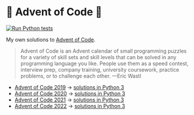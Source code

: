 # 🎄 Advent of Code 🎄

[![Run Python tests](https://github.com/loociano/advent-of-code/actions/workflows/run-python-tests.yml/badge.svg)](https://github.com/loociano/advent-of-code/actions/workflows/run-python-tests.yml)

My own solutions to [Advent of Code](https://adventofcode.com/).

> Advent of Code is an Advent calendar of small programming puzzles for a variety of skill sets and skill levels that can be solved in any programming language you like. People use them as a speed contest, interview prep, company training, university coursework, practice problems, or to challenge each other.  —Eric Wastl

* [Advent of Code 2019](https://adventofcode.com/2019)
  → [solutions in Python 3](https://github.com/loociano/advent-of-code/tree/master/aoc2019)
* [Advent of Code 2020](https://adventofcode.com/2020)
  → [solutions in Python 3](https://github.com/loociano/advent-of-code/tree/master/aoc2020)
* [Advent of Code 2021](https://adventofcode.com/2021)
  → [solutions in Python 3](https://github.com/loociano/advent-of-code/tree/master/aoc2021)
* [Advent of Code 2022](https://adventofcode.com/2022)
  → [solutions in Python 3](https://github.com/loociano/advent-of-code/tree/master/aoc2022)
